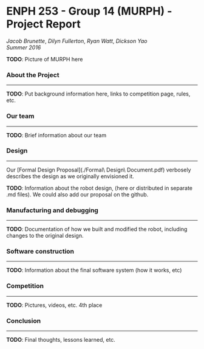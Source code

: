 # ENPH 253 - Group 14 (MURPH) - Project Report
*Jacob Brunette*, *Dilyn Fullerton*, *Ryan Watt*, *Dickson Yao*  
*Summer 2016*

**TODO**: Picture of MURPH here

### About the Project
---
**TODO**: Put background information here, links to competition page,
rules, etc.

### Our team
---
**TODO**: Brief information about our team

### Design
---
Our [Formal Design Proposal](./Formal\ Design\ Document.pdf) verbosely
describes the design as we originally envisioned it.

**TODO**: Information about the robot design, (here or distributed in
separate .md files). We could also add our proposal on the github.

### Manufacturing and debugging
---
**TODO**: Documentation of how we built and modified the robot,
including changes to the original design.

### Software construction
---
**TODO**: Information about the final software system (how it works, etc)

### Competition
---
**TODO**: Pictures, videos, etc. 4th place

### Conclusion
---
**TODO**: Final thoughts, lessons learned, etc. 
